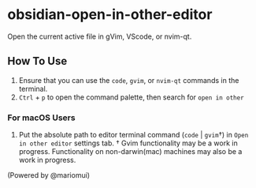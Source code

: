 # obsidian-open-in-other-editor

Open the current active file in gVim, VScode, or nvim-qt.

## How To Use

1. Ensure that you can use the `code`, `gvim`, or `nvim-qt` commands in the terminal.
2. `Ctrl` + `p` to open the command palette, then search for `open in other`

### For macOS Users

1. Put the absolute path to editor terminal command (`code` | `gvim`†) in `Open in other editor` settings tab.
† Gvim functionality may be a work in progress. Functionality on non-darwin(mac) machines may also be a work in progress.

(Powered by @mariomui)

